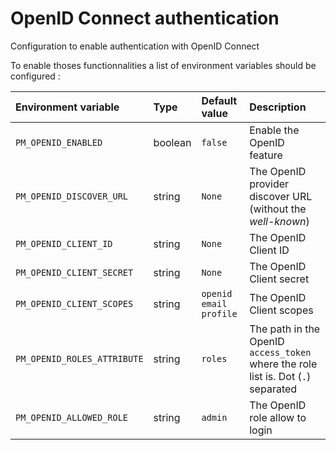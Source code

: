 # OpenID Connect authentication

Configuration to enable authentication with OpenID Connect

To enable thoses functionnalities a list of environment variables should be configured : 

| Environment variable | Type | Default value | Description |
|:---------------------|:-----|:--------------|:------------|
| `PM_OPENID_ENABLED`         | boolean | `false`                | Enable the OpenID feature |
| `PM_OPENID_DISCOVER_URL`    | string  | `None`                 | The OpenID provider discover URL (without the *well-known*) |
| `PM_OPENID_CLIENT_ID`       | string  | `None`                 | The OpenID Client ID |
| `PM_OPENID_CLIENT_SECRET`   | string  | `None`                 | The OpenID Client secret |
| `PM_OPENID_CLIENT_SCOPES`   | string  | `openid email profile` | The OpenID Client scopes |
| `PM_OPENID_ROLES_ATTRIBUTE` | string  | `roles`                | The path in the OpenID `access_token` where the role list is. Dot (`.`) separated |
| `PM_OPENID_ALLOWED_ROLE`    | string  | `admin`                | The OpenID role allow to login |
